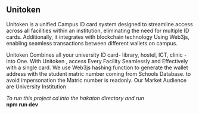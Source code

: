  <h2>Unitoken</h2>
<p>
  Unitoken is a unified Campus ID card system designed to streamline access across all facilities within an institution,
  eliminating the need for multiple ID cards. Additionally, it integrates with blockchain technology Using Web3js,
  enabling seamless transactions between different wallets on campus.
</p>

<p> Unitoken Combines all your university ID card- library, hostel, ICT, clinic - into One.
 With Unitoken , access Every Facility Seamlessly and Effectively with a single card.
We use Web3js hashing function to generate the wallet address with the student matric number coming from Schools Database.
to avoid impersonation the Matric number is readonly.
Our Market Audience are University Institution 
</p>

<i> To run this project cd into the hakaton directory and run </i>
</br>
<b> npm run dev </b>
